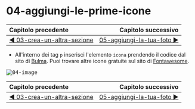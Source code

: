 # 04-aggiungi-le-prime-icone

| Capitolo precedente  | Capitolo successivo     |
| :--------------- | ---------------: |
| [◀︎ 03-crea-un-altra-sezione](../03-crea-un-altra-sezione)| [05-aggiungi-la-tua-foto ▶︎](../05-aggiungi-la-tua-foto) |

- All'interno dei tag `p` inserisci l'elemento `icona` prendendo il codice dal sito di [Bulma](https://bulma.io/documentation/).
Puoi trovare altre icone gratuite sul sito di [Fontawesome](https://fontawesome.com/icons?d=gallery&m=free).

<kbd>![04-image](../assets/Lessons/04-image)</kbd>

| Capitolo precedente  | Capitolo successivo     |
| :--------------- | ---------------: |
| [◀︎ 03-crea-un-altra-sezione](../03-crea-un-altra-sezione)| [05-aggiungi-la-tua-foto ▶︎](../05-aggiungi-la-tua-foto) |